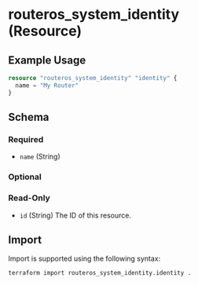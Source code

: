 # routeros_system_identity (Resource)


## Example Usage
```terraform
resource "routeros_system_identity" "identity" {
  name = "My Router"
}
```

<!-- schema generated by tfplugindocs -->
## Schema

### Required

- `name` (String)

### Optional


### Read-Only

- `id` (String) The ID of this resource.

## Import
Import is supported using the following syntax:
```shell
terraform import routeros_system_identity.identity .
```
